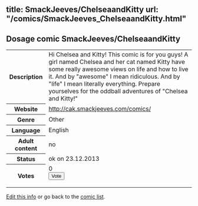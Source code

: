 title: SmackJeeves/ChelseaandKitty
url: "/comics/SmackJeeves_ChelseaandKitty.html"
---
Dosage comic SmackJeeves/ChelseaandKitty
-----------------------------------------

<p id="msg"></p>
<script type="text/javascript">
if (window.location.search === '?edit_info_mail=sent_ok') {
  var elem = document.getElementById("msg");
  elem.innerHTML = 'Edited information sucessfully sent for review, which is usually done daily. Thanks!';
  elem.className = 'ok';
}
</script>
<table class="comicinfo">
<tr>
<th>Description</th><td>Hi Chelsea and Kitty! This comic is for you guys! A girl named Chelsea and her cat named Kitty have some really awesome views on life and how to live it. And by &quot;awesome&quot; I mean ridiculous. And by &quot;life&quot; I mean literally everything. Prepare yourselves for the oddball adventures of &quot;Chelsea and Kitty!&quot;</td>
</tr>
<tr>
<th>Website</th><td><a href="http://cak.smackjeeves.com/comics/">http://cak.smackjeeves.com/comics/</a></td>
</tr>
<tr>
<th>Genre</th><td>Other</td>
</tr>
<tr>
<th>Language</th><td>English</td>
</tr>
<tr>
<th>Adult content</th><td>no</td>
</tr>
<tr>
<th>Status</th><td>ok on 23.12.2013</td>
</tr>
<tr>
<th>Votes</th><td>0
<form action="http://gaecounter.appspot.com/count/" method="POST">
<input name="name" type="hidden" value="SmackJeeves_ChelseaandKitty"/>
<input name="uid" type="hidden" id="voteuid" value=""/>
<input type="submit" value="Vote"/>
</form>
</td>
</tr>
</table>
<script type="text/javascript">
var ua = navigator.userAgent;
document.getElementById("voteuid").value = ua.replace(/[^a-zA-Z0-9\._:]/g , "_");;
</script>

[Edit this info](SmackJeeves_ChelseaandKitty_edit.html) or go back to the [comic list](../comic-index.html).
